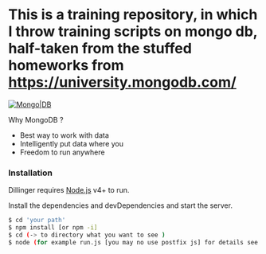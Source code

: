 # This is a training repository, in which I throw training scripts on mongo db, half-taken from the stuffed homeworks from https://university.mongodb.com/

[![Mongo|DB](https://encrypted-tbn0.gstatic.com/images?q=tbn:ANd9GcSOhuKiegMRp5GhUAwZIruGJX9yAbKwUY0J9_17GRmNX5U46_8mIg)](https://university.mongodb.com/)

Why MongoDB ?

  - Best way to work with data
  - Intelligently put data where you
  - Freedom to run anywhere


### Installation

Dillinger requires [Node.js](https://nodejs.org/) v4+ to run.

Install the dependencies and devDependencies and start the server.

```sh
$ cd 'your path'
$ npm install [or npm -i]
$ cd (-> to directory what you want to see )
$ node (for example run.js [you may no use postfix js] for details see usage after running)
```
